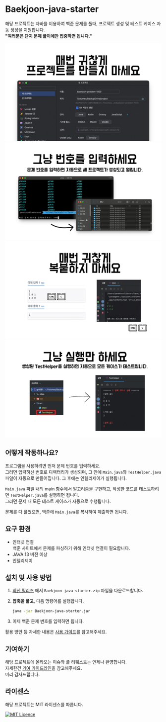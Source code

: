 # Baekjoon-java-starter

해당 프로젝트는 자바를 이용하여 백준 문제를 풀때, 프로젝트 생성 및 테스트 케이스 자동 생성을 지원합니다.  
**"여러분은 단지 문제 풀이에만 집중하면 됩니다."**

![매번 귀찮게 프로젝트를 만들지 마세요](documentation/assets/1.png)
![그냥 번호를 입력하세요](documentation/assets/2.png)
![매번 귀찮게 복붙하지 마세요](documentation/assets/3.png)
![그냥 실행만 하세요](documentation/assets/4.png)

## 어떻게 작동하나요?

프로그램을 사용하려면 먼저 문제 번호를 입력하세요.  
그러면 입력하신 번호로 디렉터리가 생성되며, 그 안에 `Main.java`와 `TestHelper.java` 파일이 자동으로 만들어집니다. 그 후에는 인텔리제이가 실행됩니다.

`Main.java` 파일 내의 main 함수에서 알고리즘을 구현하고, 작성한 코드를 테스트하려면 `TestHelper.java`를 실행하면 됩니다.  
그러면 문제 내 모든 테스트 케이스가 자동으로 수행됩니다.

문제를 다 풀었으면, 백준에 `Main.java`를 복사하여 제출하면 됩니다.

## 요구 환경

- 인터넷 연결  
  백준 사이트에서 문제를 파싱하기 위해 인터넷 연결이 필요합니다.
- JAVA 13 버전 이상
- 인텔리제이

## 설치 및 사용 방법

1. [최신 릴리즈] 에서 `Baekjoon-java-starter.zip` 파일을 다운로드합니다.
2. **압축을 풀고,** 다음 명령어를 실행합니다.

    ```bash
    java -jar Baekjoon-java-starter.jar
    ```

3. 이제 백준 문제 번호를 입력하면 됩니다.

활용 방안 등 자세한 내용은 [사용 가이드]를 참고해주세요.

[사용 가이드]: documentation/DOCUMENTATION.md

[최신 릴리즈]: https://github.com/PENEKhun/Baekjoon-java-starter/releases/latest

## 기여하기

해당 프로젝트에 올라오는 이슈와 풀 리퀘스트는 언제나 환영합니다.  
자세한건 [기여 가이드라인]을 참고해주세요.  
미리 감사드립니다.

[기여 가이드라인]: documentation/CONTRIBUTING.md

## 라이센스

해당 프로젝트는 MIT 라이센스를 따릅니다.

[![MIT Licence](https://badges.frapsoft.com/os/mit/mit.svg?v=103)](https://opensource.org/licenses/mit-license.php)
